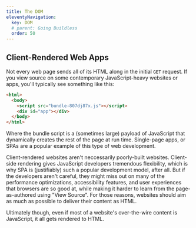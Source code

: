 ```yaml
---
title: The DOM
eleventyNavigation:
  key: DOM
  # parent: Going Buildless
  order: 50
---
```


## Client-Rendered Web Apps

Not every web page sends all of its HTML along in the initial `GET` request. If you view source on some contemporary JavaScript-heavy websites or apps, you'll typically see something like this:

```html
<html>
  <body>
    <script src="bundle-807dj87x.js"></script>
    <div id="app"></div>
  </body>
</html>
```

Where the bundle script is a (sometimes large) payload of JavaScript that dynamically creates the rest of the page at run time. Single-page apps, or <abbr>SPA</abbr>s are a popular example of this type of web development.

Client-rendered websites aren't neccessarily poorly-built websites. Client-side rendering gives JavaScript developers tremendous flexibility, which is why SPA is (justifiably) such a popular development model, after all. But if the developers aren't careful, they might miss out on many of the performance optimizations, accessibility features, and user experiences that browsers are so good at, while making it harder to learn from the page-as-authored using "View Source".
For those reasons, websites should aim as much as possible to deliver their content as <abbr>HTML</abbr>.

Ultimately though, even if most of a website's over-the-wire content is JavaScript, it all gets rendered to HTML.
